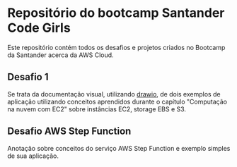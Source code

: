 # Repositório do bootcamp Santander Code Girls
Este repositório contém todos os desafios e projetos criados no Bootcamp da Santander acerca da AWS Cloud.
## Desafio 1
Se trata da documentação visual, utilizando [drawio](https://www.drawio.com/), de dois exemplos de aplicação utilizando conceitos aprendidos durante o capítulo "Computação na nuvem com EC2" sobre instâncias EC2, storage EBS e S3.
## Desafio AWS Step Function
Anotação sobre conceitos do serviço AWS Step Function e exemplo simples de sua aplicação.